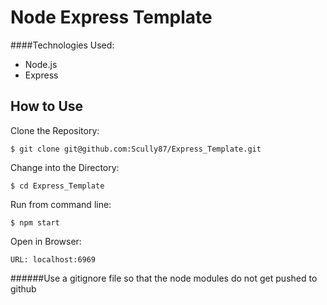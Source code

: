 Node Express Template
==============

####Technologies Used:

  - Node.js
  - Express

How to Use
-----------

Clone the Repository:
```shell
$ git clone git@github.com:Scully87/Express_Template.git
```

Change into the Directory:
```shell
$ cd Express_Template
```

Run from command line:
```
$ npm start
```

Open in Browser:
```
URL: localhost:6969
```

######Use a gitignore file so that the node modules do not get pushed to github